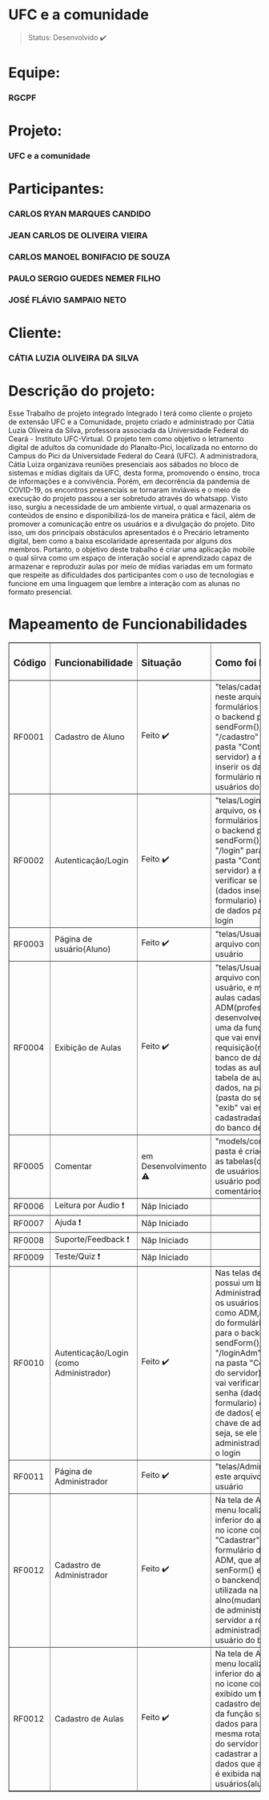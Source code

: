 # UFC e a comunidade

> Status: Desenvolvido ✔️

# Equipe: 
### RGCPF

# Projeto: 
### UFC e a comunidade

# Participantes: 
### CARLOS RYAN MARQUES CANDIDO
### JEAN CARLOS DE OLIVEIRA VIEIRA
### CARLOS MANOEL BONIFACIO DE SOUZA
### PAULO SERGIO GUEDES NEMER FILHO
### JOSÉ FLÁVIO SAMPAIO NETO

# Cliente: 
### CÁTIA LUZIA OLIVEIRA DA SILVA

# Descrição do projeto:

  Esse Trabalho de projeto integrado Integrado I terá como cliente o projeto de extensão UFC e a Comunidade, projeto criado e administrado por Cátia Luzia Oliveira da Silva, professora associada da Universidade Federal do Ceará - Instituto UFC-Virtual. O projeto tem como objetivo o letramento digital de adultos da comunidade do Planalto-Pici, localizada no entorno do Campus do Pici da Universidade Federal do Ceará (UFC). A administradora, Cátia Luiza organizava reuniões presenciais aos sábados no bloco de sistemas e mídias digitais da UFC, desta forma, promovendo o ensino, troca de informações e a convivência. Porém, em decorrência da pandemia de COVID-19, os encontros presenciais se tornaram inviáveis e o meio de execução do projeto passou a ser sobretudo através do whatsapp.
	Visto isso, surgiu a necessidade de um ambiente virtual, o qual armazenaria os conteúdos de ensino e disponibilizá-los de maneira prática e fácil, além de promover a comunicação entre os usuários e a divulgação do projeto. Dito isso, um dos principais obstáculos apresentados é o Precário letramento digital, bem como a baixa escolaridade apresentada por alguns dos membros. 
	Portanto, o objetivo deste trabalho é criar uma aplicação mobile o qual sirva como um espaço de interação social e aprendizado capaz de armazenar e reproduzir aulas por meio de mídias variadas em um formato que respeite as dificuldades dos participantes com o uso de tecnologias e funcione em uma linguagem que lembre a interação com as alunas no formato presencial.

# Mapeamento de Funcionabilidades

<table border="1">
    <tr>
        <td><b><h3>Código</td>
        <td><b><h3>Funcionabilidade</td>
        <td><b><h3>Situação</td>
        <td><b><h3>Como foi Implementado</td>
    </tr>
    <tr>
        <td>RF0001</td>
        <td>Cadastro de Aluno </td>
        <td>Feito ✔️</td>
        <td>"telas/cadastro/register.js" neste arquivo, os dados do formulários são enviados para o backend pela função sendForm(), utilizando a rota "/cadastro" para o servidor, na pasta "Controller.js"(pasta do servidor) a rota "cadastro" vai inserir os dados enviados pelo formulário na tabela de usuários do banco de dados  </td>
    </tr>
    <tr>
        <td>RF0002</td>
        <td>Autenticação/Login</td>
        <td>Feito ✔️ </td>
        <td>"telas/Login/Login.js" este arquivo, os dados do formulários são enviados para o backend pela função sendForm(), utilizando a rota "/login" para o servidor, na pasta "Controller.js"(pasta do servidor) a rota "login" vai verificar se o usuário e senha (dados inseridos no formulario) existem no banco de dados para autenticar o login</td>
    </tr>
    <tr>
        <td>RF0003</td>
        <td>Página de usuário(Aluno)</td>
        <td>Feito ✔️</td>
        <td>"telas/Usuario/usuario.js" este arquivo constrói a tela de usuário</td>
    </tr>
    <tr>
        <td>RF0004</td>
        <td>Exibição de Aulas</td>
        <td>Feito ✔️</td>
        <td>"telas/Usuario/usuario.js" este arquivo constrói a tela de usuário, e mostra todas as aulas cadastradas pelo ADM(professor ou desenvolvedor) através de uma da função sendForm() que vai enviar uma requisição(rota "exib")para o banco de dados, exigindo todas as aulas cadastradas na tabela de aulas do banco de dados, na pasta "Controller.js"(pasta do servidor) a rota "exib" vai enviar todas as aulas cadastradas na tabela de aulas do banco de dados</td>
    </tr>
    <tr>
        <td>RF0005</td>
        <td>Comentar</td>
        <td>em Desenvolvimento ⚠️</td>
        <td>"models/comment.js" nesta pasta é criada a relação entre as tabelas(do banco de dados) de usuários e comentários, um usuário podendo ter vários comentários</td>
    </tr>
    <tr>
        <td>RF0006</td>
        <td>Leitura por Áudio ❗</td>
        <td>Nãp Iniciado</td>
        <td></td>
    </tr>
    <tr>
        <td>RF0007</td>
        <td>Ajuda ❗</td>
        <td>Nãp Iniciado</td>
        <td></td>
    </tr>
    <tr>
        <td>RF0008</td>
        <td>Suporte/Feedback ❗</td>
        <td>Nãp Iniciado</td>
        <td></td>
    </tr>
    <tr>
        <td>RF0009</td>
        <td>Teste/Quiz ❗</td>
        <td>Nãp Iniciado</td>
        <td></td>
    </tr>
    <tr>
        <td>RF0010</td>
        <td>Autenticação/Login (como Administrador)</td>
        <td>Feito ✔️ </td>
        <td>Nas telas de login e cadastro possui um botão (Entrar como Administrador), que direciona os usuários para a tela de login como ADM,nesta tela os dados do formulário são enviados para o backend pela função sendForm(), utilizando a rota "/loginAdm" para o servidor, na pasta "Controller.js"(pasta do servidor) a rota "loginAdm" vai verificar se o usuário e senha (dados inseridos no formulario) existem no banco de dados( e se o usuário tem a chave de administrador, ou seja, se ele for um administrador) para autenticar o login</td>
    <tr>
        <td>RF0011</td>
        <td>Página de Administrador</td>
        <td>Feito ✔️</td>
        <td>"telas/Administrator/usuario.js" este arquivo constrói a tela de usuário</td>
    </tr>
    <tr>
        <td>RF0012</td>
        <td>Cadastro de Administrador</td>
        <td>Feito ✔️</td>
        <td>Na tela de Administrador, no menu localizado na barra inferior do aplicativo, ao clicar no icone com o nome "Cadastrar", é exibido um formulário de cadastro do ADM, que através da função senForm() envia os dados para o banckend, pela mesma rota utilizada na tela de cadastro de alno(mudando apenas a chave de administrador), na pasta do servidor a rota vai cadastrar o administrador na tabela de usuário do banco de dados</td>
    </tr>
    <tr>
        <td>RF0012</td>
        <td>Cadastro de Aulas</td>
        <td>Feito ✔️</td>
        <td>Na tela de Administrador, no menu localizado na barra inferior do aplicativo, ao clicar no icone com o nome "Aula", é exibido um formulário de cadastro de aulas, que através da função senForm() envia os dados para o banckend, pela mesma rota "aulas", na pasta do servidor a rota vai cadastrar a aula no banco de dados que automaticamente já é exibida na tela de usuários(alunos)</td>
    </tr>
    <tr>
</table>

